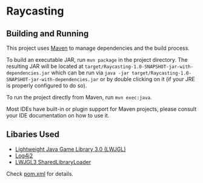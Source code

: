 # Raycasting

## Building and Running

This project uses [Maven](https://maven.apache.org/) to manage dependencies and the build process. 

To build an executable JAR, run ```mvn package``` in the project directory. The resulting JAR will be located at 
```target/Raycasting-1.0-SNAPSHOT-jar-with-dependencies.jar``` which can be run via 
```java -jar target/Raycasting-1.0-SNAPSHOT-jar-with-dependencies.jar``` or by double clicking on it (if your JRE is 
properly configured to do so).

To run the project directly from Maven, run ```mvn exec:java```.

Most IDEs have built-in or plugin support for Maven projects, please consult your IDE documentation on how to use it.

## Libaries Used

- [Lightweight Java Game Library 3.0 (LWJGL)](http://www.lwjgl.org/)
- [Log4j2](http://logging.apache.org/log4j/2.x/)
- [LWJGL3 SharedLibraryLoader](https://github.com/badlogic/lwjgl3-maven-gradle)

Check [pom.xml](pom.xml) for details.

